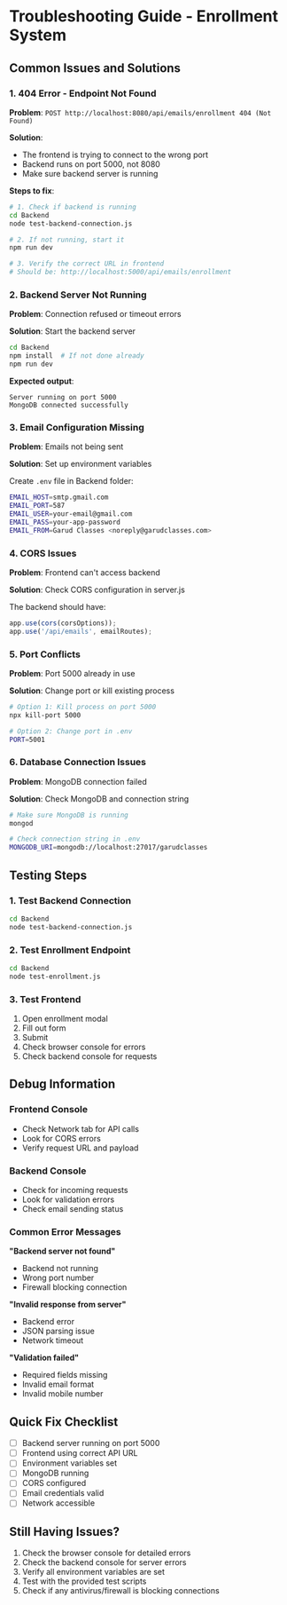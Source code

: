 # Troubleshooting Guide - Enrollment System

## Common Issues and Solutions

### 1. 404 Error - Endpoint Not Found

**Problem**: `POST http://localhost:8080/api/emails/enrollment 404 (Not Found)`

**Solution**: 
- The frontend is trying to connect to the wrong port
- Backend runs on port 5000, not 8080
- Make sure backend server is running

**Steps to fix**:
```bash
# 1. Check if backend is running
cd Backend
node test-backend-connection.js

# 2. If not running, start it
npm run dev

# 3. Verify the correct URL in frontend
# Should be: http://localhost:5000/api/emails/enrollment
```

### 2. Backend Server Not Running

**Problem**: Connection refused or timeout errors

**Solution**: Start the backend server

```bash
cd Backend
npm install  # If not done already
npm run dev
```

**Expected output**:
```
Server running on port 5000
MongoDB connected successfully
```

### 3. Email Configuration Missing

**Problem**: Emails not being sent

**Solution**: Set up environment variables

Create `.env` file in Backend folder:
```bash
EMAIL_HOST=smtp.gmail.com
EMAIL_PORT=587
EMAIL_USER=your-email@gmail.com
EMAIL_PASS=your-app-password
EMAIL_FROM=Garud Classes <noreply@garudclasses.com>
```

### 4. CORS Issues

**Problem**: Frontend can't access backend

**Solution**: Check CORS configuration in server.js

The backend should have:
```javascript
app.use(cors(corsOptions));
app.use('/api/emails', emailRoutes);
```

### 5. Port Conflicts

**Problem**: Port 5000 already in use

**Solution**: Change port or kill existing process

```bash
# Option 1: Kill process on port 5000
npx kill-port 5000

# Option 2: Change port in .env
PORT=5001
```

### 6. Database Connection Issues

**Problem**: MongoDB connection failed

**Solution**: Check MongoDB and connection string

```bash
# Make sure MongoDB is running
mongod

# Check connection string in .env
MONGODB_URI=mongodb://localhost:27017/garudclasses
```

## Testing Steps

### 1. Test Backend Connection
```bash
cd Backend
node test-backend-connection.js
```

### 2. Test Enrollment Endpoint
```bash
cd Backend
node test-enrollment.js
```

### 3. Test Frontend
1. Open enrollment modal
2. Fill out form
3. Submit
4. Check browser console for errors
5. Check backend console for requests

## Debug Information

### Frontend Console
- Check Network tab for API calls
- Look for CORS errors
- Verify request URL and payload

### Backend Console
- Check for incoming requests
- Look for validation errors
- Check email sending status

### Common Error Messages

**"Backend server not found"**
- Backend not running
- Wrong port number
- Firewall blocking connection

**"Invalid response from server"**
- Backend error
- JSON parsing issue
- Network timeout

**"Validation failed"**
- Required fields missing
- Invalid email format
- Invalid mobile number

## Quick Fix Checklist

- [ ] Backend server running on port 5000
- [ ] Frontend using correct API URL
- [ ] Environment variables set
- [ ] MongoDB running
- [ ] CORS configured
- [ ] Email credentials valid
- [ ] Network accessible

## Still Having Issues?

1. Check the browser console for detailed errors
2. Check the backend console for server errors
3. Verify all environment variables are set
4. Test with the provided test scripts
5. Check if any antivirus/firewall is blocking connections
